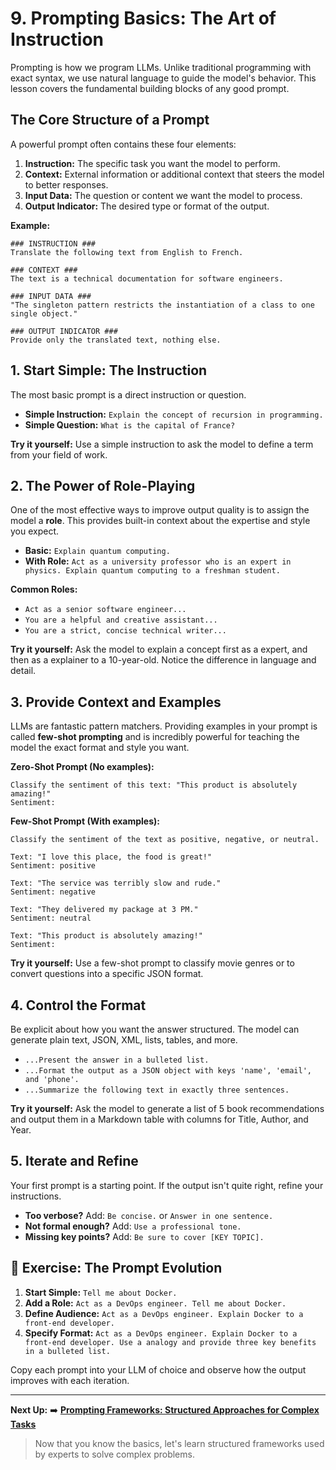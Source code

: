 # 9. Prompting Basics: The Art of Instruction

Prompting is how we program LLMs. Unlike traditional programming with exact syntax, we use natural language to guide the model's behavior. This lesson covers the fundamental building blocks of any good prompt.

## The Core Structure of a Prompt

A powerful prompt often contains these four elements:

1.  **Instruction:** The specific task you want the model to perform.
2.  **Context:** External information or additional context that steers the model to better responses.
3.  **Input Data:** The question or content we want the model to process.
4.  **Output Indicator:** The desired type or format of the output.

**Example:**
```
### INSTRUCTION ###
Translate the following text from English to French.

### CONTEXT ###
The text is a technical documentation for software engineers.

### INPUT DATA ###
"The singleton pattern restricts the instantiation of a class to one single object."

### OUTPUT INDICATOR ###
Provide only the translated text, nothing else.
```

## 1. Start Simple: The Instruction

The most basic prompt is a direct instruction or question.

*   **Simple Instruction:** `Explain the concept of recursion in programming.`
*   **Simple Question:** `What is the capital of France?`

**Try it yourself:** Use a simple instruction to ask the model to define a term from your field of work.

## 2. The Power of Role-Playing

One of the most effective ways to improve output quality is to assign the model a **role**. This provides built-in context about the expertise and style you expect.

*   **Basic:** `Explain quantum computing.`
*   **With Role:** `Act as a university professor who is an expert in physics. Explain quantum computing to a freshman student.`

**Common Roles:**
*   `Act as a senior software engineer...`
*   `You are a helpful and creative assistant...`
*   `You are a strict, concise technical writer...`

**Try it yourself:** Ask the model to explain a concept first as a expert, and then as a explainer to a 10-year-old. Notice the difference in language and detail.

## 3. Provide Context and Examples

LLMs are fantastic pattern matchers. Providing examples in your prompt is called **few-shot prompting** and is incredibly powerful for teaching the model the exact format and style you want.

**Zero-Shot Prompt (No examples):**
```
Classify the sentiment of this text: "This product is absolutely amazing!"
Sentiment:
```

**Few-Shot Prompt (With examples):**
```
Classify the sentiment of the text as positive, negative, or neutral.

Text: "I love this place, the food is great!"
Sentiment: positive

Text: "The service was terribly slow and rude."
Sentiment: negative

Text: "They delivered my package at 3 PM."
Sentiment: neutral

Text: "This product is absolutely amazing!"
Sentiment:
```

**Try it yourself:** Use a few-shot prompt to classify movie genres or to convert questions into a specific JSON format.

## 4. Control the Format

Be explicit about how you want the answer structured. The model can generate plain text, JSON, XML, lists, tables, and more.

*   `...Present the answer in a bulleted list.`
*   `...Format the output as a JSON object with keys 'name', 'email', and 'phone'.`
*   `...Summarize the following text in exactly three sentences.`

**Try it yourself:** Ask the model to generate a list of 5 book recommendations and output them in a Markdown table with columns for Title, Author, and Year.

## 5. Iterate and Refine

Your first prompt is a starting point. If the output isn't quite right, refine your instructions.
*   **Too verbose?** Add: `Be concise.` or `Answer in one sentence.`
*   **Not formal enough?** Add: `Use a professional tone.`
*   **Missing key points?** Add: `Be sure to cover [KEY TOPIC].`

## 🧪 Exercise: The Prompt Evolution

1.  **Start Simple:** `Tell me about Docker.`
2.  **Add a Role:** `Act as a DevOps engineer. Tell me about Docker.`
3.  **Define Audience:** `Act as a DevOps engineer. Explain Docker to a front-end developer.`
4.  **Specify Format:** `Act as a DevOps engineer. Explain Docker to a front-end developer. Use a analogy and provide three key benefits in a bulleted list.`

Copy each prompt into your LLM of choice and observe how the output improves with each iteration.

---

**Next Up:** ➡️ **[Prompting Frameworks: Structured Approaches for Complex Tasks](./10-prompting-frameworks.md)**
> Now that you know the basics, let's learn structured frameworks used by experts to solve complex problems.